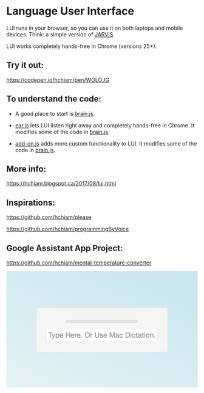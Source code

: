 # Language User Interface
LUI runs in your browser, so you can use it on both laptops and mobile devices. Think: a simple version of [JARVIS](http://marvel-movies.wikia.com/wiki/J.A.R.V.I.S.).

LUI works completely hands-free in Chrome (versions 25+).

## Try it out:
https://codepen.io/hchiam/pen/WOLOJG

## To understand the code:

* A good place to start is [brain.js](https://github.com/hchiam/language-user-interface/blob/master/brain.js).

* [ear.js](https://github.com/hchiam/language-user-interface/blob/master/ear.js) lets LUI listen right away and completely hands-free in Chrome. It modifies some of the code in [brain.js](https://github.com/hchiam/language-user-interface/blob/master/brain.js).

* [add-on.js](https://github.com/hchiam/language-user-interface/blob/master/add-on.js) adds more custom functionality to LUI. It modifies some of the code in [brain.js](https://github.com/hchiam/language-user-interface/blob/master/brain.js).

## More info:
https://hchiam.blogspot.ca/2017/08/lui.html

## Inspirations:
https://github.com/hchiam/please

https://github.com/hchiam/programmingByVoice

## Google Assistant App Project:

https://github.com/hchiam/mental-temperature-converter

![screenshot](https://github.com/hchiam/language-user-interface/blob/master/screenshot.png)
